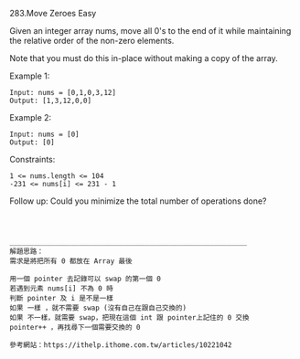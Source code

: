 
283.Move Zeroes
Easy

Given an integer array nums, move all 0's to the end of it while maintaining the relative order of the non-zero elements.

Note that you must do this in-place without making a copy of the array.

 

Example 1:
```  
Input: nums = [0,1,0,3,12]
Output: [1,3,12,0,0]
```  
Example 2:
```  
Input: nums = [0]
Output: [0]
```  

Constraints:
```  
1 <= nums.length <= 104
-231 <= nums[i] <= 231 - 1
```   

Follow up: Could you minimize the total number of operations done?
```  



__________________________________________________________
解題思路：
需求是將把所有 0 都放在 Array 最後

用一個 pointer 去記錄可以 swap 的第一個 0
若遇到元素 nums[i] 不為 0 時
判斷 pointer 及 i 是不是一樣
如果 一樣 ，就不需要 swap (沒有自己在跟自己交換的)
如果 不一樣，就需要 swap，把現在這個 int 跟 pointer上記住的 0 交換
pointer++ ，再找尋下一個需要交換的 0

參考網站：https://ithelp.ithome.com.tw/articles/10221042

